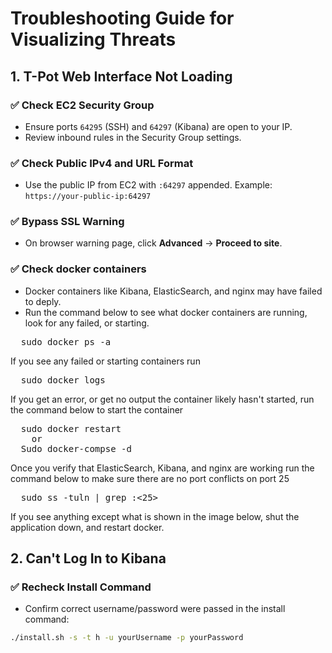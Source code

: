 # Troubleshooting Guide for Visualizing Threats

## 1. T-Pot Web Interface Not Loading

### ✅ Check EC2 Security Group
- Ensure ports `64295` (SSH) and `64297` (Kibana) are open to your IP.
- Review inbound rules in the Security Group settings.

### ✅ Check Public IPv4 and URL Format
- Use the public IP from EC2 with `:64297` appended. Example:  
  `https://your-public-ip:64297`

### ✅ Bypass SSL Warning
- On browser warning page, click **Advanced** → **Proceed to site**.

### ✅ Check docker containers
- Docker containers like Kibana, ElasticSearch, and nginx may have failed to deply.
- Run the command below to see what docker containers are running, look for any failed, or starting.
<pre>
  sudo docker ps -a
</pre>

If you see any failed or starting containers run
<pre>
  sudo docker logs <container-name>
</pre>

If you get an error, or get no output the container likely hasn't started, run the command below to start the container
<pre>
  sudo docker restart <container-name> 
    or
  Sudo docker-compse -d <container-name>
</pre>

Once you verify that ElasticSearch, Kibana, and nginx are working run the command below to make sure there are no port conflicts on port 25
<pre>
  sudo ss -tuln | grep :<25>
</pre>

If you see anything except what is shown in the image below, shut the application down, and restart docker.




## 2. Can't Log In to Kibana

### ✅ Recheck Install Command
- Confirm correct username/password were passed in the install command:
```bash
./install.sh -s -t h -u yourUsername -p yourPassword

